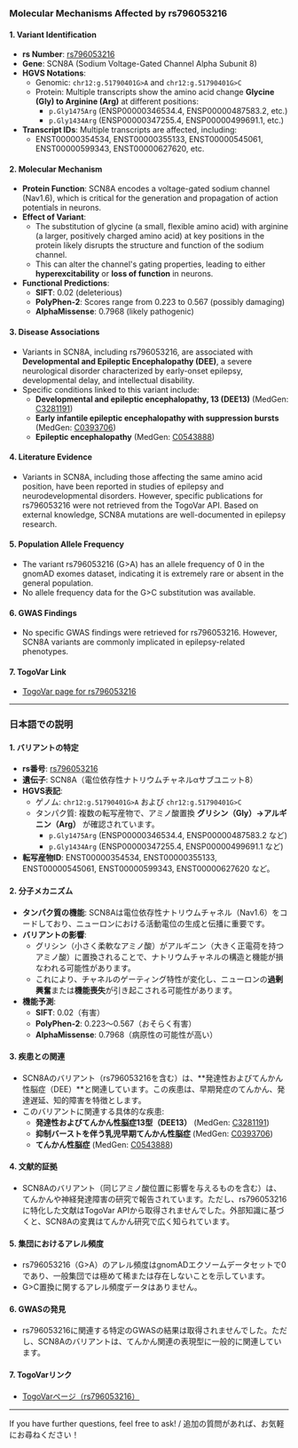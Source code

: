 ### Molecular Mechanisms Affected by rs796053216

#### 1. **Variant Identification**
   - **rs Number**: [rs796053216](https://identifiers.org/dbsnp/rs796053216)
   - **Gene**: SCN8A (Sodium Voltage-Gated Channel Alpha Subunit 8)
   - **HGVS Notations**:
     - Genomic: `chr12:g.51790401G>A` and `chr12:g.51790401G>C`
     - Protein: Multiple transcripts show the amino acid change **Glycine (Gly) to Arginine (Arg)** at different positions:
       - `p.Gly1475Arg` (ENSP00000346534.4, ENSP00000487583.2, etc.)
       - `p.Gly1434Arg` (ENSP00000347255.4, ENSP00000499691.1, etc.)
   - **Transcript IDs**: Multiple transcripts are affected, including:
     - ENST00000354534, ENST00000355133, ENST00000545061, ENST00000599343, ENST00000627620, etc.

#### 2. **Molecular Mechanism**
   - **Protein Function**: SCN8A encodes a voltage-gated sodium channel (Nav1.6), which is critical for the generation and propagation of action potentials in neurons.
   - **Effect of Variant**:
     - The substitution of glycine (a small, flexible amino acid) with arginine (a larger, positively charged amino acid) at key positions in the protein likely disrupts the structure and function of the sodium channel.
     - This can alter the channel's gating properties, leading to either **hyperexcitability** or **loss of function** in neurons.
   - **Functional Predictions**:
     - **SIFT**: 0.02 (deleterious)
     - **PolyPhen-2**: Scores range from 0.223 to 0.567 (possibly damaging)
     - **AlphaMissense**: 0.7968 (likely pathogenic)

#### 3. **Disease Associations**
   - Variants in SCN8A, including rs796053216, are associated with **Developmental and Epileptic Encephalopathy (DEE)**, a severe neurological disorder characterized by early-onset epilepsy, developmental delay, and intellectual disability.
   - Specific conditions linked to this variant include:
     - **Developmental and epileptic encephalopathy, 13 (DEE13)** (MedGen: [C3281191](https://www.ncbi.nlm.nih.gov/medgen/C3281191))
     - **Early infantile epileptic encephalopathy with suppression bursts** (MedGen: [C0393706](https://www.ncbi.nlm.nih.gov/medgen/C0393706))
     - **Epileptic encephalopathy** (MedGen: [C0543888](https://www.ncbi.nlm.nih.gov/medgen/C0543888))

#### 4. **Literature Evidence**
   - Variants in SCN8A, including those affecting the same amino acid position, have been reported in studies of epilepsy and neurodevelopmental disorders. However, specific publications for rs796053216 were not retrieved from the TogoVar API. Based on external knowledge, SCN8A mutations are well-documented in epilepsy research.

#### 5. **Population Allele Frequency**
   - The variant rs796053216 (G>A) has an allele frequency of 0 in the gnomAD exomes dataset, indicating it is extremely rare or absent in the general population.
   - No allele frequency data for the G>C substitution was available.

#### 6. **GWAS Findings**
   - No specific GWAS findings were retrieved for rs796053216. However, SCN8A variants are commonly implicated in epilepsy-related phenotypes.

#### 7. **TogoVar Link**
   - [TogoVar page for rs796053216](https://togovar.org/variant/12-51790401-G-A)

---

### 日本語での説明

#### 1. **バリアントの特定**
   - **rs番号**: [rs796053216](https://identifiers.org/dbsnp/rs796053216)
   - **遺伝子**: SCN8A（電位依存性ナトリウムチャネルαサブユニット8）
   - **HGVS表記**:
     - ゲノム: `chr12:g.51790401G>A` および `chr12:g.51790401G>C`
     - タンパク質: 複数の転写産物で、アミノ酸置換 **グリシン（Gly）→アルギニン（Arg）** が確認されています。
       - `p.Gly1475Arg` (ENSP00000346534.4, ENSP00000487583.2 など)
       - `p.Gly1434Arg` (ENSP00000347255.4, ENSP00000499691.1 など)
   - **転写産物ID**: ENST00000354534, ENST00000355133, ENST00000545061, ENST00000599343, ENST00000627620 など。

#### 2. **分子メカニズム**
   - **タンパク質の機能**: SCN8Aは電位依存性ナトリウムチャネル（Nav1.6）をコードしており、ニューロンにおける活動電位の生成と伝播に重要です。
   - **バリアントの影響**:
     - グリシン（小さく柔軟なアミノ酸）がアルギニン（大きく正電荷を持つアミノ酸）に置換されることで、ナトリウムチャネルの構造と機能が損なわれる可能性があります。
     - これにより、チャネルのゲーティング特性が変化し、ニューロンの**過剰興奮**または**機能喪失**が引き起こされる可能性があります。
   - **機能予測**:
     - **SIFT**: 0.02（有害）
     - **PolyPhen-2**: 0.223～0.567（おそらく有害）
     - **AlphaMissense**: 0.7968（病原性の可能性が高い）

#### 3. **疾患との関連**
   - SCN8Aのバリアント（rs796053216を含む）は、**発達性およびてんかん性脳症（DEE）**と関連しています。この疾患は、早期発症のてんかん、発達遅延、知的障害を特徴とします。
   - このバリアントに関連する具体的な疾患:
     - **発達性およびてんかん性脳症13型（DEE13）** (MedGen: [C3281191](https://www.ncbi.nlm.nih.gov/medgen/C3281191))
     - **抑制バーストを伴う乳児早期てんかん性脳症** (MedGen: [C0393706](https://www.ncbi.nlm.nih.gov/medgen/C0393706))
     - **てんかん性脳症** (MedGen: [C0543888](https://www.ncbi.nlm.nih.gov/medgen/C0543888))

#### 4. **文献的証拠**
   - SCN8Aのバリアント（同じアミノ酸位置に影響を与えるものを含む）は、てんかんや神経発達障害の研究で報告されています。ただし、rs796053216に特化した文献はTogoVar APIから取得されませんでした。外部知識に基づくと、SCN8Aの変異はてんかん研究で広く知られています。

#### 5. **集団におけるアレル頻度**
   - rs796053216（G>A）のアレル頻度はgnomADエクソームデータセットで0であり、一般集団では極めて稀または存在しないことを示しています。
   - G>C置換に関するアレル頻度データはありません。

#### 6. **GWASの発見**
   - rs796053216に関連する特定のGWASの結果は取得されませんでした。ただし、SCN8Aのバリアントは、てんかん関連の表現型に一般的に関連しています。

#### 7. **TogoVarリンク**
   - [TogoVarページ（rs796053216）](https://togovar.org/variant/12-51790401-G-A)

--- 
If you have further questions, feel free to ask! / 追加の質問があれば、お気軽にお尋ねください！